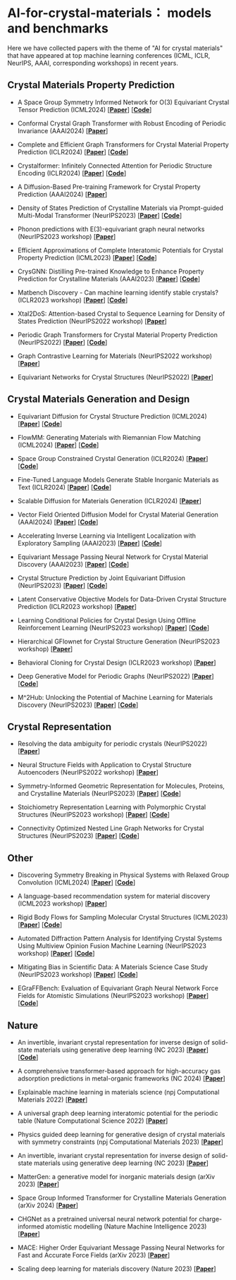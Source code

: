 # AI-for-crystal-materials： models and benchmarks
Here we have collected papers with the theme of "AI for crystal materials" that have appeared at top machine learning conferences (ICML, ICLR, NeurIPS, AAAI, corresponding workshops) in recent years.


## Crystal Materials Property Prediction

- A Space Group Symmetry Informed Network for O(3) Equivariant Crystal Tensor Prediction (ICML2024) [[**Paper**](https://arxiv.org/abs/2406.12888)]
    [[**Code**](https://github.com/divelab/AIRS)]
  
- Conformal Crystal Graph Transformer with Robust Encoding of Periodic Invariance (AAAI2024) [[**Paper**](https://ojs.aaai.org/index.php/AAAI/article/view/27781)]

- Complete and Efficient Graph Transformers for Crystal Material Property Prediction (ICLR2024) [[**Paper**](https://openreview.net/pdf?id=BnQY9XiRAS)]
    [[**Code**](https://github.com/divelab/AIRS)]

- Crystalformer: Infinitely Connected Attention for Periodic Structure Encoding (ICLR2024) [[**Paper**](https://openreview.net/pdf?id=fxQiecl9HB)]
    [[**Code**](https://github.com/omron-sinicx/crystalformer)]

- A Diffusion-Based Pre-training Framework for Crystal Property Prediction (AAAI2024) [[**Paper**](https://ojs.aaai.org/index.php/AAAI/article/view/28748)]
  
- Density of States Prediction of Crystalline Materials via Prompt-guided Multi-Modal Transformer (NeurIPS2023) [[**Paper**](https://proceedings.neurips.cc/paper_files/paper/2023/hash/c23fdcb9f8e28af705a87de1375a705c-Abstract-Conference.html)]
            [[**Code**](https://github.com/HeewoongNoh/DOSTransformer)]
  
- Phonon predictions with E(3)-equivariant graph neural networks (NeurIPS2023 workshop) [[**Paper**](https://openreview.net/pdf?id=xxyHjer00Y)]

- Efficient Approximations of Complete Interatomic Potentials for Crystal Property Prediction (ICML2023) [[**Paper**](https://proceedings.mlr.press/v202/lin23m.html)]
            [[**Code**](https://github.com/divelab/AIRS)]

- CrysGNN: Distilling Pre-trained Knowledge to Enhance Property Prediction for Crystalline Materials (AAAI2023) [[**Paper**](https://ojs.aaai.org/index.php/AAAI/article/view/25892)]
            [[**Code**](https://github.com/kdmsit/crysgnn)]

- Matbench Discovery - Can machine learning identify stable crystals? (ICLR2023 workshop) [[**Paper**](https://openreview.net/pdf?id=yQkKMgAdWve)]
  [[**Code**](https://github.com/janosh/matbench-discovery)]

- Xtal2DoS: Attention-based Crystal to Sequence Learning for Density of States Prediction (NeurIPS2022 workshop) [[**Paper**](https://openreview.net/pdf?id=Fw8PO9i5KG)]

- Periodic Graph Transformers for Crystal Material Property Prediction (NeurIPS2022) [[**Paper**](https://proceedings.neurips.cc/paper_files/paper/2022/hash/6145c70a4a4bf353a31ac5496a72a72d-Abstract-Conference.html)]
            [[**Code**](https://github.com/YKQ98/Matformer)]
  
- Graph Contrastive Learning for Materials (NeurIPS2022 workshop) [[**Paper**](https://openreview.net/pdf?id=fsQerGaT5A8)]

- Equivariant Networks for Crystal Structures (NeurIPS2022) [[**Paper**](https://proceedings.neurips.cc/paper_files/paper/2022/hash/1abed6ee581b9ceb4e2ddf37822c7fcb-Abstract-Conference.html)]

## Crystal Materials Generation and Design
- Equivariant Diffusion for Crystal Structure Prediction (ICML2024) [[**Paper**](https://openreview.net/forum?id=VRv8KjJNuj)]
    [[**Code**](https://github.com/EmperorJia/EquiCSP)]

- FlowMM: Generating Materials with Riemannian Flow Matching (ICML2024) [[**Paper**](https://arxiv.org/abs/2406.04713)]
    [[**Code**](https://github.com/facebookresearch/flowmm)]

  

- Space Group Constrained Crystal Generation (ICLR2024) [[**Paper**](https://openreview.net/pdf?id=jkvZ7v4OmP)]
    [[**Code**](https://github.com/jiaor17/DiffCSP-PP)]

- Fine-Tuned Language Models Generate Stable Inorganic Materials as Text (ICLR2024) [[**Paper**](https://openreview.net/pdf?id=vN9fpfqoP1)]
    [[**Code**](https://github.com/facebookresearch/crystal-llm)]

- Scalable Diffusion for Materials Generation (ICLR2024) [[**Paper**](https://openreview.net/pdf?id=wm4WlHoXpC)]


- Vector Field Oriented Diffusion Model for Crystal Material Generation (AAAI2024) [[**Paper**](https://ojs.aaai.org/index.php/AAAI/article/view/30224)]
            [[**Code**](https://github.com/aklipf/gemsdiff)]
  
- Accelerating Inverse Learning via Intelligent Localization with Exploratory Sampling (AAAI2023) [[**Paper**](https://ojs.aaai.org/index.php/AAAI/article/view/26719)]
            [[**Code**](https://github.com/jxzhangjhu/MatDesINNe)]

- Equivariant Message Passing Neural Network for Crystal Material Discovery (AAAI2023) [[**Paper**](https://ojs.aaai.org/index.php/AAAI/article/view/26673)]
            [[**Code**](https://github.com/aklipf/pegnn)]
  
- Crystal Structure Prediction by Joint Equivariant Diffusion (NeurIPS2023) [[**Paper**](https://proceedings.neurips.cc/paper_files/paper/2023/hash/38b787fc530d0b31825827e2cc306656-Abstract-Conference.html)]
 [[**Code**](https://github.com/jiaor17/DiffCSP)]

- Latent Conservative Objective Models for Data-Driven Crystal Structure Prediction (ICLR2023 workshop) [[**Paper**](https://openreview.net/pdf?id=BTeWafMOyt)]

- Learning Conditional Policies for Crystal Design Using Offline Reinforcement Learning (NeurIPS2023 workshop) [[**Paper**](https://openreview.net/pdf?id=VbjD8w2ctG)]
 [[**Code**](https://github.com/chandar-lab/crystal-design)]

- Hierarchical GFlownet for Crystal Structure Generation (NeurIPS2023 workshop) [[**Paper**](https://openreview.net/pdf?id=dJuDv4MKLE)]

- Behavioral Cloning for Crystal Design (ICLR2023 workshop) [[**Paper**](https://openreview.net/pdf?id=qxuIaeDlemv)]

- Deep Generative Model for Periodic Graphs (NeurIPS2022) [[**Paper**](https://proceedings.neurips.cc/paper_files/paper/2022/hash/e89e8f84626197942b36a82e524c2529-Abstract-Conference.html)]
 [[**Code**](https://github.com/shi-yu-wang/PGD-VAE)]

- M^2Hub: Unlocking the Potential of Machine Learning for Materials Discovery (NeurIPS2023) [[**Paper**](https://proceedings.neurips.cc/paper_files/paper/2023/hash/f43380ca3f86cd989f3269583c3c8b55-Abstract-Datasets_and_Benchmarks.html)]
            [[**Code**](https://github.com/yuanqidu/M2Hub)]
  

## Crystal Representation
- Resolving the data ambiguity for periodic crystals (NeurIPS2022) [[**Paper**](https://proceedings.neurips.cc/paper_files/paper/2022/hash/9c256fa1965318b7fcb9ed104c265540-Abstract-Conference.html)]

- Neural Structure Fields with Application to Crystal Structure Autoencoders (NeurIPS2022 workshop) [[**Paper**](https://openreview.net/pdf?id=qLKFSAvMka4)]

- Symmetry-Informed Geometric Representation for Molecules, Proteins, and Crystalline Materials (NeurIPS2023) [[**Paper**](https://proceedings.neurips.cc/paper_files/paper/2023/hash/d07379f3acf3af51dfc8598862cadfa0-Abstract-Datasets_and_Benchmarks.html)]
            [[**Code**](https://github.com/chao1224/Geom3D)]

- Stoichiometry Representation Learning with Polymorphic Crystal Structures (NeurIPS2023 workshop) [[**Paper**](https://openreview.net/pdf?id=DBiWSzlaGz)]
            [[**Code**](https://github.com/Namkyeong/PolySRL_AI4Science)]

- Connectivity Optimized Nested Line Graph Networks for Crystal Structures (NeurIPS2023) [[**Paper**](https://openreview.net/pdf?id=l3K28QS6R6)]
            [[**Code**](https://github.com/matbench-submission-coGN/CrystalGNNs)]

## Other

- Discovering Symmetry Breaking in Physical Systems with Relaxed Group Convolution (ICML2024) [[**Paper**](https://openreview.net/forum?id=59oXyDTLJv)]
    [[**Code**](https://github.com/atomicarchitects/Symmetry-Breaking-Discovery)]

- A language-based recommendation system for material discovery (ICML2023 workshop) [[**Paper**](https://openreview.net/pdf?id=eR6HlKQDvt)]
     
- Rigid Body Flows for Sampling Molecular Crystal Structures (ICML2023) [[**Paper**](https://proceedings.mlr.press/v202/kohler23a.html)]
            [[**Code**](https://github.com/noegroup/rigid-flows)]

- Automated Diffraction Pattern Analysis for Identifying Crystal Systems Using Multiview Opinion Fusion Machine Learning (NeurIPS2023 workshop) [[**Paper**](https://openreview.net/pdf?id=L6AJmCkfNe)]
            [[**Code**](https://github.com/YKQ98/Matformer)]




- Mitigating Bias in Scientific Data: A Materials Science Case Study (NeurIPS2023 workshop) [[**Paper**](https://openreview.net/pdf?id=PfpbWuC0Yk)]
            [[**Code**](https://github.com/Henrium/ET-AL)]
  



- EGraFFBench: Evaluation of Equivariant Graph Neural Network Force Fields for Atomistic Simulations (NeurIPS2023 workshop) [[**Paper**](https://openreview.net/pdf?id=SeXGn7MeUr)]
                        [[**Code**](https://github.com/M3RG-IITD/MDBENCHGNN)]


## Nature

- An invertible, invariant crystal representation for inverse design of solid-state materials using generative deep learning (NC 2023) [[**Paper**](https://www.nature.com/articles/s41467-023-42870-7)]
            [[**Code**](https://github.com/xiaohang007/SLICES)]

- A comprehensive transformer-based approach for high-accuracy gas adsorption predictions in metal-organic frameworks (NC 2024) [[**Paper**](https://www.nature.com/articles/s41467-024-46276-x)]

- Explainable machine learning in materials science (npj Computational Materials 2022) [[**Paper**](https://www.nature.com/articles/s41524-022-00884-7)]
 
- A universal graph deep learning interatomic potential for the periodic table (Nature Computational Science 2022) [[**Paper**](https://www.nature.com/articles/s43588-022-00349-3)]
 
- Physics guided deep learning for generative design of crystal materials with symmetry constraints (npj Computational Materials 2023) [[**Paper**](https://doi.org/10.1038/s41524-023-00987-9)]
 
- An invertible, invariant crystal representation for inverse design of solid-state materials using generative deep learning  (NC 2023) [[**Paper**](https://doi.org/10.1038/s41467-023-42870-7)]

- MatterGen: a generative model for inorganic materials design (arXiv 2023) [[**Paper**](https://arxiv.org/abs/2312.03687)]
 
- Space Group Informed Transformer for Crystalline Materials Generation (arXiv 2024) [[**Paper**](https://arxiv.org/abs/2403.15734)]

- CHGNet as a pretrained universal neural network potential for charge-informed atomistic modelling (Nature Machine Intelligence 2023) [[**Paper**](https://www.nature.com/articles/s42256-023-00716-3)]

- MACE: Higher Order Equivariant Message Passing Neural Networks for Fast and Accurate Force Fields (arXiv 2023) [[**Paper**](https://arxiv.org/abs/2206.07697)]

- Scaling deep learning for materials discovery (Nature 2023) [[**Paper**](https://www.nature.com/articles/s41586-023-06735-9)]

  

